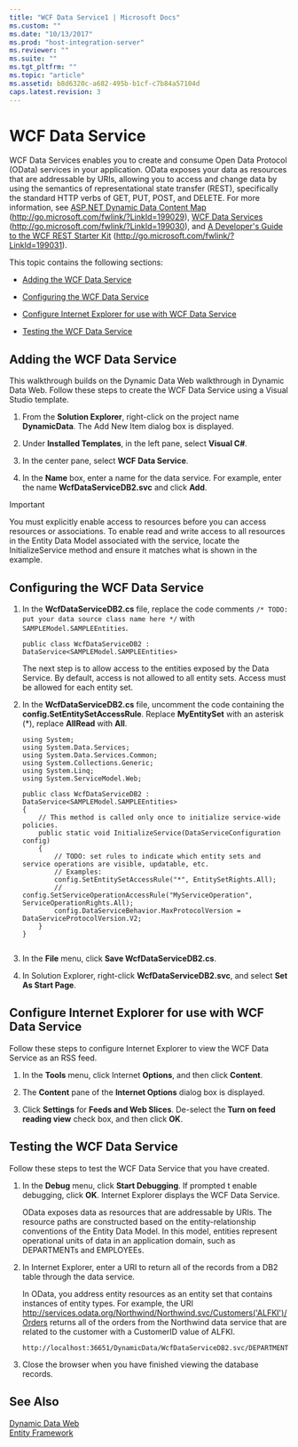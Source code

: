 ```yaml
---
title: "WCF Data Service1 | Microsoft Docs"
ms.custom: ""
ms.date: "10/13/2017"
ms.prod: "host-integration-server"
ms.reviewer: ""
ms.suite: ""
ms.tgt_pltfrm: ""
ms.topic: "article"
ms.assetid: b8d6320c-a682-495b-b1cf-c7b84a57104d
caps.latest.revision: 3
---
```

# WCF Data Service
WCF Data Services enables you to create and consume Open Data Protocol (OData) services in your application. OData exposes your data as resources that are addressable by URIs, allowing you to access and change data by using the semantics of representational state transfer (REST), specifically the standard HTTP verbs of GET, PUT, POST, and DELETE. For more information, see [ASP.NET Dynamic Data Content Map](http://go.microsoft.com/fwlink/?LinkId=199029) (http://go.microsoft.com/fwlink/?LinkId=199029), [WCF Data Services](http://go.microsoft.com/fwlink/?LinkId=199030) (http://go.microsoft.com/fwlink/?LinkId=199030), and [A Developer's Guide to the WCF REST Starter Kit](http://go.microsoft.com/fwlink/?LinkId=199031) (http://go.microsoft.com/fwlink/?LinkId=199031).  
  
 This topic contains the following sections:  
  
-   [Adding the WCF Data Service](../core/wcf-data-service.md#add)  
  
-   [Configuring the WCF Data Service](../core/wcf-data-service.md#config)  
  
-   [Configure Internet Explorer for use with WCF Data Service](../core/wcf-data-service.md#conf)  
  
-   [Testing the WCF Data Service](../core/wcf-data-service.md#test)  
  
##  <a name="add"></a> Adding the WCF Data Service  
 This walkthrough builds on the Dynamic Data Web walkthrough in Dynamic Data Web. Follow these steps to create the WCF Data Service using a Visual Studio template.  
  
1.  From the **Solution Explorer**, right-click on the project name **DynamicData**. The Add New Item dialog box is displayed.  
  
2.  Under **Installed Templates**, in the left pane, select **Visual C#**.  
  
3.  In the center pane, select **WCF Data Service**.  
  
4.  In the **Name** box, enter a name for the data service. For example, enter the name **WcfDataServiceDB2.svc** and click **Add**.  
  
> [!IMPORTANT]
>  You must explicitly enable access to resources before you can access resources or associations. To enable read and write access to all resources in the Entity Data Model associated with the service, locate the InitializeService method and ensure it matches what is shown in the example.  
  
##  <a name="config"></a> Configuring the WCF Data Service  
  
1.  In the **WcfDataServiceDB2.cs** file, replace the code comments `/* TODO: put your data source class name here */` with `SAMPLEModel.SAMPLEEntities`.  
  
    ```  
    public class WcfDataServiceDB2 : DataService<SAMPLEModel.SAMPLEEntities>  
    ```  
  
     The next step is to allow access to the entities exposed by the Data Service. By default, access is not allowed to all entity sets. Access must be allowed for each entity set.  
  
2.  In the **WcfDataServiceDB2.cs** file, uncomment the code containing the **config.SetEntitySetAccessRule**. Replace **MyEntitySet** with an asterisk (\*), replace **AllRead** with **All**.  
  
    ```  
    using System;  
    using System.Data.Services;  
    using System.Data.Services.Common;  
    using System.Collections.Generic;  
    using System.Linq;  
    using System.ServiceModel.Web;  
  
    public class WcfDataServiceDB2 : DataService<SAMPLEModel.SAMPLEEntities>  
    {  
        // This method is called only once to initialize service-wide policies.  
        public static void InitializeService(DataServiceConfiguration config)  
        {  
            // TODO: set rules to indicate which entity sets and service operations are visible, updatable, etc.  
            // Examples:  
            config.SetEntitySetAccessRule("*", EntitySetRights.All);  
            // config.SetServiceOperationAccessRule("MyServiceOperation", ServiceOperationRights.All);  
            config.DataServiceBehavior.MaxProtocolVersion = DataServiceProtocolVersion.V2;  
        }  
    }  
  
    ```  
  
3.  In the **File** menu, click **Save WcfDataServiceDB2.cs**.  
  
4.  In Solution Explorer, right-click **WcfDataServiceDB2.svc**, and select **Set As Start Page**.  
  
##  <a name="conf"></a> Configure Internet Explorer for use with WCF Data Service  
 Follow these steps to configure Internet Explorer to view the WCF Data Service as an RSS feed.  
  
1.  In the **Tools** menu, click Internet **Options**, and then click **Content**.  
  
2.  The **Content** pane of the **Internet Options** dialog box is displayed.  
  
3.  Click **Settings** for **Feeds and Web Slices**. De-select the **Turn on feed reading view** check box, and then click **OK**.  
  
##  <a name="test"></a> Testing the WCF Data Service  
 Follow these steps to test the WCF Data Service that you have created.  
  
1.  In the **Debug** menu, click **Start Debugging**. If prompted t enable debugging, click **OK**. Internet Explorer displays the WCF Data Service.  
  
     OData exposes data as resources that are addressable by URIs. The resource paths are constructed based on the entity-relationship conventions of the Entity Data Model. In this model, entities represent operational units of data in an application domain, such as DEPARTMENTs and EMPLOYEEs.  
  
2.  In Internet Explorer, enter a URI to return all of the records from a DB2 table through the data service.  
  
     In OData, you address entity resources as an entity set that contains instances of entity types. For example, the URI http://services.odata.org/Northwind/Northwind.svc/Customers('ALFKI')/Orders returns all of the orders from the Northwind data service that are related to the customer with a CustomerID value of ALFKI.  
  
    ```  
    http://localhost:36651/DynamicData/WcfDataServiceDB2.svc/DEPARTMENTs  
    ```  
  
3.  Close the browser when you have finished viewing the database records.  
  
## See Also  
 [Dynamic Data Web](../core/dynamic-data-web.md)   
 [Entity Framework](../core/entity-framework.md)
